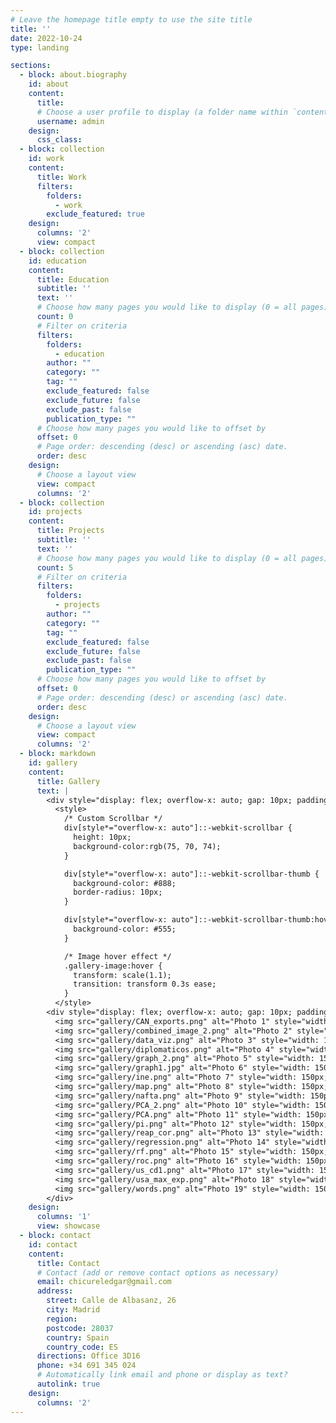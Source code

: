 ```yaml
---
# Leave the homepage title empty to use the site title
title: ''
date: 2022-10-24
type: landing

sections:
  - block: about.biography
    id: about
    content:
      title: 
      # Choose a user profile to display (a folder name within `content/authors/`)
      username: admin
    design:
      css_class: 
  - block: collection
    id: work
    content:
      title: Work
      filters:
        folders:
          - work
        exclude_featured: true
    design:
      columns: '2'
      view: compact
  - block: collection
    id: education
    content:
      title: Education
      subtitle: ''
      text: ''
      # Choose how many pages you would like to display (0 = all pages)
      count: 0
      # Filter on criteria
      filters:
        folders:
          - education
        author: ""
        category: ""
        tag: ""
        exclude_featured: false
        exclude_future: false
        exclude_past: false
        publication_type: ""
      # Choose how many pages you would like to offset by
      offset: 0
      # Page order: descending (desc) or ascending (asc) date.
      order: desc
    design:
      # Choose a layout view
      view: compact
      columns: '2'  
  - block: collection
    id: projects
    content:
      title: Projects
      subtitle: ''
      text: ''
      # Choose how many pages you would like to display (0 = all pages)
      count: 5
      # Filter on criteria
      filters:
        folders:
          - projects
        author: ""
        category: ""
        tag: ""
        exclude_featured: false
        exclude_future: false
        exclude_past: false
        publication_type: ""
      # Choose how many pages you would like to offset by
      offset: 0
      # Page order: descending (desc) or ascending (asc) date.
      order: desc
    design:
      # Choose a layout view
      view: compact
      columns: '2'
  - block: markdown
    id: gallery
    content:
      title: Gallery
      text: |
        <div style="display: flex; overflow-x: auto; gap: 10px; padding: 20px; scroll-behavior: smooth;">
          <style>
            /* Custom Scrollbar */
            div[style*="overflow-x: auto"]::-webkit-scrollbar {
              height: 10px;
              background-color:rgb(75, 70, 74);
            }

            div[style*="overflow-x: auto"]::-webkit-scrollbar-thumb {
              background-color: #888;
              border-radius: 10px;
            }

            div[style*="overflow-x: auto"]::-webkit-scrollbar-thumb:hover {
              background-color: #555;
            }

            /* Image hover effect */
            .gallery-image:hover {
              transform: scale(1.1);
              transition: transform 0.3s ease;
            }
          </style>
        <div style="display: flex; overflow-x: auto; gap: 10px; padding: 20px; scroll-behavior: smooth;">
          <img src="gallery/CAN_exports.png" alt="Photo 1" style="width: 150px; height: auto; border-radius: 8px; box-shadow: 0 4px 6px rgba(0, 0, 0, 0.1);">
          <img src="gallery/combined_image_2.png" alt="Photo 2" style="width: 150px; height: auto; border-radius: 8px; box-shadow: 0 4px 6px rgba(0, 0, 0, 0.1);">
          <img src="gallery/data_viz.png" alt="Photo 3" style="width: 150px; height: auto; border-radius: 8px; box-shadow: 0 4px 6px rgba(0, 0, 0, 0.1);">
          <img src="gallery/diplomaticos.png" alt="Photo 4" style="width: 150px; height: auto; border-radius: 8px; box-shadow: 0 4px 6px rgba(0, 0, 0, 0.1);">
          <img src="gallery/graph_2.png" alt="Photo 5" style="width: 150px; height: auto; border-radius: 8px; box-shadow: 0 4px 6px rgba(0, 0, 0, 0.1);">
          <img src="gallery/graph1.jpg" alt="Photo 6" style="width: 150px; height: auto; border-radius: 8px; box-shadow: 0 4px 6px rgba(0, 0, 0, 0.1);">
          <img src="gallery/ine.png" alt="Photo 7" style="width: 150px; height: auto; border-radius: 8px; box-shadow: 0 4px 6px rgba(0, 0, 0, 0.1);">
          <img src="gallery/map.png" alt="Photo 8" style="width: 150px; height: auto; border-radius: 8px; box-shadow: 0 4px 6px rgba(0, 0, 0, 0.1);">
          <img src="gallery/nafta.png" alt="Photo 9" style="width: 150px; height: auto; border-radius: 8px; box-shadow: 0 4px 6px rgba(0, 0, 0, 0.1);">
          <img src="gallery/PCA_2.png" alt="Photo 10" style="width: 150px; height: auto; border-radius: 8px; box-shadow: 0 4px 6px rgba(0, 0, 0, 0.1);">
          <img src="gallery/PCA.png" alt="Photo 11" style="width: 150px; height: auto; border-radius: 8px; box-shadow: 0 4px 6px rgba(0, 0, 0, 0.1);">
          <img src="gallery/pi.png" alt="Photo 12" style="width: 150px; height: auto; border-radius: 8px; box-shadow: 0 4px 6px rgba(0, 0, 0, 0.1);">
          <img src="gallery/reap_cor.png" alt="Photo 13" style="width: 150px; height: auto; border-radius: 8px; box-shadow: 0 4px 6px rgba(0, 0, 0, 0.1);">
          <img src="gallery/regression.png" alt="Photo 14" style="width: 150px; height: auto; border-radius: 8px; box-shadow: 0 4px 6px rgba(0, 0, 0, 0.1);">
          <img src="gallery/rf.png" alt="Photo 15" style="width: 150px; height: auto; border-radius: 8px; box-shadow: 0 4px 6px rgba(0, 0, 0, 0.1);">
          <img src="gallery/roc.png" alt="Photo 16" style="width: 150px; height: auto; border-radius: 8px; box-shadow: 0 4px 6px rgba(0, 0, 0, 0.1);">
          <img src="gallery/us_cd1.png" alt="Photo 17" style="width: 150px; height: auto; border-radius: 8px; box-shadow: 0 4px 6px rgba(0, 0, 0, 0.1);">
          <img src="gallery/usa_max_exp.png" alt="Photo 18" style="width: 150px; height: auto; border-radius: 8px; box-shadow: 0 4px 6px rgba(0, 0, 0, 0.1);">
          <img src="gallery/words.png" alt="Photo 19" style="width: 150px; height: auto; border-radius: 8px; box-shadow: 0 4px 6px rgba(0, 0, 0, 0.1);">
        </div>
    design:
      columns: '1'
      view: showcase
  - block: contact
    id: contact
    content:
      title: Contact
      # Contact (add or remove contact options as necessary)
      email: chicureledgar@gmail.com
      address:
        street: Calle de Albasanz, 26
        city: Madrid
        region: 
        postcode: 28037
        country: Spain
        country_code: ES
      directions: Office 3D16
      phone: +34 691 345 024
      # Automatically link email and phone or display as text?
      autolink: true
    design:
      columns: '2'
---
```

